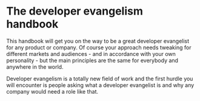 # The developer evangelism handbook

This handbook will get you on the way to be a great developer evangelist for any product or company. Of course your approach needs tweaking for different markets and audiences - and in accordance with your own personality - but the main principles are the same for everybody and anywhere in the world.

Developer evangelism is a totally new field of work and the first hurdle you will encounter is people asking what a developer evangelist is and why any company would need a role like that.
